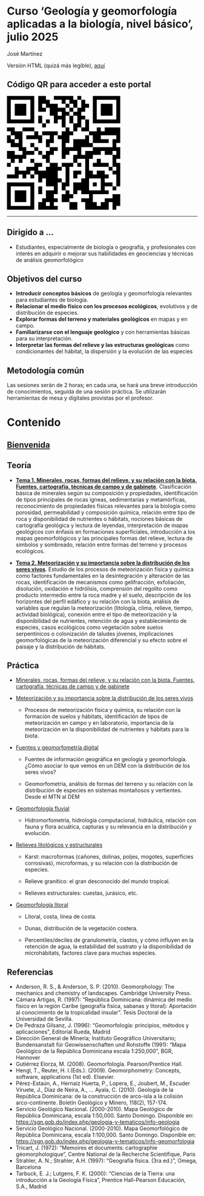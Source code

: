 Curso ‘Geología y geomorfología aplicadas a la biología, nivel básico’,
julio 2025
================
José Martínez

Versión HTML (quizá más legible),
[aquí](https://geofis.github.io/curso-geo-bio-julio-2025/README.html)

## Código QR para acceder a este portal

<img src="qr.jpg" width="300px">

<!-- ![Código QR para acceder a este portal](qr.jpg){width=50%} -->

------------------------------------------------------------------------

## Dirigido a …

- Estudiantes, especialmente de biología o geografía, y profesionales
  con interés en adquirir o mejorar sus habilidades en geociencias y
  técnicas de análisis geomorfológico

## Objetivos del curso

- **Introducir conceptos básicos** de geología y geomorfología
  relevantes para estudiantes de biología.
- **Relacionar el medio físico con los procesos ecológicos**, evolutivos
  y de distribución de especies.
- **Explorar formas del terreno y materiales geológicos** en mapas y en
  campo.
- **Familiarizarse con el lenguaje geológico** y con herramientas
  básicas para su interpretación.
- **Interpretar las formas del relieve y las estructuras geológicas**
  como condicionantes del hábitat, la dispersión y la evolución de las
  especies

## Metodología común

Las sesiones serán de 2 horas; en cada una, se hará una breve
introducción de conocimientos, seguida de una sesión práctica. Se
utilizarán herramientas de mesa y digitales provistas por el profesor.

# Contenido

## [Bienvenida](https://geofis.github.io/curso-geo-bio-julio-2025/media/bienvenida.html)

## Teoría

- [**Tema 1. Minerales, rocas, formas del relieve, y su relación con la
  biota. Fuentes, cartografía, técnicas de campo y de
  gabinete**](https://geofis.github.io/curso-geo-bio-julio-2025/media/tema-1-intro.html).
  Clasificación básica de minerales según su composición y propiedades,
  identificación de tipos principales de rocas ígneas, sedimentarias y
  metamórficas, reconocimiento de propiedades físicas relevantes para la
  biología como porosidad, permeabilidad y composición química, relación
  entre tipo de roca y disponibilidad de nutrientes o hábitats, nociones
  básicas de cartografía geológica y lectura de leyendas, interpretación
  de mapas geológicos con énfasis en formaciones superficiales,
  introducción a los mapas geomorfológicos y las principales formas del
  relieve, lectura de símbolos y sombreado, relación entre formas del
  terreno y procesos ecológicos.

- [**Tema 2. Meteorización y su importancia sobre la distribución de los
  seres
  vivos**](https://geofis.github.io/curso-geo-bio-julio-2025/media/tema-2-intro.html).
  Estudio de los procesos de meteorización física y química como
  factores fundamentales en la desintegración y alteración de las rocas,
  identificación de mecanismos como gelifracción, exfoliación,
  disolución, oxidación e hidrólisis, comprensión del regolito como
  producto intermedio entre la roca madre y el suelo, descripción de los
  horizontes del perfil edáfico y su relación con la biota, análisis de
  variables que regulan la meteorización (litología, clima, relieve,
  tiempo, actividad biológica), conexión entre el tipo de meteorización
  y la disponibilidad de nutrientes, retención de agua y establecimiento
  de especies, casos ecológicos como vegetación sobre suelos
  serpentínicos o colonización de taludes jóvenes, implicaciones
  geomorfológicas de la meteorización diferencial y su efecto sobre el
  paisaje y la distribución de hábitats.

## Práctica

- [Minerales, rocas, formas del relieve, y su relación con la biota.
  Fuentes, cartografía, técnicas de campo y de
  gabinete](https://geofis.github.io/curso-geo-bio-julio-2025/media/tema-1-practica.html)

- [Meteorización y su importancia sobre la distribución de los seres
  vivos](https://geofis.github.io/curso-geo-bio-julio-2025/media/tema-2-intro.html)

  - Procesos de meteorización física y química, su relación con la
    formación de suelos y hábitats, identificación de tipos de
    meteorización en campo y en laboratorio, importancia de la
    meteorización en la disponibilidad de nutrientes y hábitats para la
    biota.

- [Fuentes y geomorfometría digital]()

  - Fuentes de información geográfica en geología y geomorfología. ¿Cómo
    asociar lo que vemos en un DEM con la distribución de los seres
    vivos?

  - Geomorfometría, análisis de formas del terreno y su relación con la
    distribución de especies en sistemas montañosos y vertientes. Desde
    el MTN al DEM

- [Geomorfología fluvial]()

  - Hidromorfometría, hidrología computacional, hidráulica, relación con
    fauna y flora acuática, capturas y su relevancia en la distribución
    y evolución.

- [Relieves litológicos y estructurales]()

  - Karst: macroformas (cañones, dolinas, poljes, mogotes, superficies
    corrosivas), microformas, y su relación con la distribución de
    especies.

  - Relieve granítico: el gran desconocido del mundo tropical.

  - Relieves estructurales: cuestas, jurásico, etc.

- [Geomorfología litoral]()

  - Lítoral, costa, línea de costa.

  - Dunas, distribución de la vegetación costera.

  - Percentiles/deciles de granulometría, clastos, y cómo influyen en la
    retención de agua, la estabilidad del sustrato y la disponibilidad
    de microhábitats, factores clave para muchas especies.

## Referencias

- Anderson, R. S., & Anderson, S. P. (2010). Geomorphology: The
  mechanics and chemistry of landscapes. Cambridge University Press.
- Cámara Artigas, R. (1997): “República Dominicana: dinámica del medio
  físico en la región Caribe (geografía física, sabanas y litoral):
  Aportación al conocimiento de la tropicalidad insular”. Tesis Doctoral
  de la Universidad de Sevilla.
- De Pedraza Gilsanz, J. (1996): “Geomorfología: principios, métodos y
  aplicaciones”, Editorial Rueda, Madrid
- Dirección General de Minería; Instituto Geográfico Universitario;
  Bundensanstalt für Geowissenschaften und Rohstoffe (1991): “Mapa
  Geológico de la República Dominicana escala 1:250,000”, BGR, Hannover
- Gutiérrez Elorza, M. (2008). Geomorfologı́a. Pearson/Prentice Hall.
- Hengl, T., Reuter, H. I.(Eds.). (2009). Geomorphometry: Concepts,
  software, applications (1st ed). Elsevier.
- Pérez-Estaún, A., Hernaiz Huerta, P., Lopera, E., Joubert, M., Escuder
  Viruete, J., Díaz de Neira, A., … Ayala, C. (2010). Geología de la
  República Dominicana: de la construcción de arco-isla a la colisión
  arco-continente. Boletín Geológico y Minero, 118(2), 157-174.
- Servicio Geológico Nacional. (2000-2010). Mapa Geológico de República
  Dominicana, escala 1:50,000. Santo Domingo. Disponible en:
  <https://sgn.gob.do/index.php/geologia-y-tematicos/info-geologia>
- Servicio Geológico Nacional. (2000-2010). Mapa Geomorfológico de
  República Dominicana, escala 1:100,000. Santo Domingo. Disponible en:
  <https://sgn.gob.do/index.php/geologia-y-tematicos/info-geomorfologia>
- Tricart, J. (1972): “Memoires et documents: cartographie
  géomorphologique”, Centre National de la Recherche Scientifique, Paris
- Strahler, A. N.; Strahler, A.H. (1997): “Geografía física. (3ra ed.)”,
  Omega, Barcelona
- Tarbuck, E. J.; Lutgens, F. K. (2000): “Ciencias de la Tierra: una
  introducción a la Geología Física”, Prentice Hall-Pearson Educación,
  S.A., Madrid
